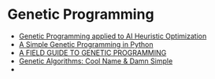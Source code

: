# Genetic Programming #

- [Genetic Programming applied to AI Heuristic Optimization](https://medium.com/towards-data-science/genetic-programming-for-ai-heuristic-optimization-9d7fdb115ee1)
- [A Simple Genetic Programming in Python](https://zhanggw.wordpress.com/2009/11/08/a-simple-genetic-programming-in-python-4/)
- [A FIELD GUIDE TO GENETIC PROGRAMMING](http://www.gp-field-guide.org.uk/)
- [Genetic Algorithms: Cool Name & Damn Simple](https://lethain.com/genetic-algorithms-cool-name-damn-simple/)
- []()

